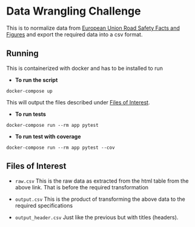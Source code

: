 # Data Wrangling Challenge

This is to normalize data from [European Union Road Safety Facts and Figures](https://en.wikipedia.org/wiki/Road_safety_in_Europe) 
and export the required data into a csv format.

## Running
This is containerized with docker and has to be installed to run

- **To run the script**

```shell
docker-compose up
```
This will output the files described under [Files of Interest](#files-of-interest).

- **To run tests**

```shell
docker-compose run --rm app pytest
```

- **To run test with coverage**

```shell
docker-compose run --rm app pytest --cov
```

## Files of Interest
- `raw.csv`
This is the raw data as extracted from the html table from the above link. That is before the required transformation

- `output.csv`
This is the product of transforming the above data to the required specifications
  
- `output_header.csv`
Just like the previous but with titles (headers).